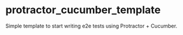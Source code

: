# protractor_cucumber_template
Simple template to start writing e2e tests using Protractor + Cucumber.
